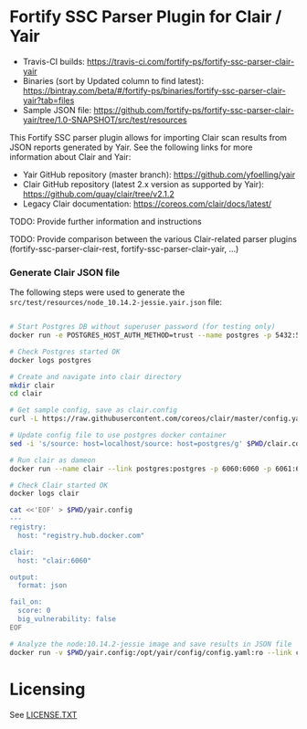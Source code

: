 # Fortify SSC Parser Plugin for Clair / Yair

* Travis-CI builds: https://travis-ci.com/fortify-ps/fortify-ssc-parser-clair-yair
* Binaries (sort by Updated column to find latest): https://bintray.com/beta/#/fortify-ps/binaries/fortify-ssc-parser-clair-yair?tab=files
* Sample JSON file: https://github.com/fortify-ps/fortify-ssc-parser-clair-yair/tree/1.0-SNAPSHOT/src/test/resources

This Fortify SSC parser plugin allows for importing Clair scan results from JSON reports generated by Yair. See the following links for more information about Clair and Yair:

* Yair GitHub repository (master branch): https://github.com/yfoelling/yair
* Clair GitHub repository (latest 2.x version as supported by Yair): https://github.com/quay/clair/tree/v2.1.2
* Legacy Clair documentation: https://coreos.com/clair/docs/latest/ 

TODO: Provide further information and instructions

TODO: Provide comparison between the various Clair-related parser plugins (fortify-ssc-parser-clair-rest, fortify-ssc-parser-clair-yair, ...)


### Generate Clair JSON file

The following steps were used to generate the `src/test/resources/node_10.14.2-jessie.yair.json` file:

```bash

# Start Postgres DB without superuser password (for testing only)
docker run -e POSTGRES_HOST_AUTH_METHOD=trust --name postgres -p 5432:5432 -d postgres

# Check Postgres started OK
docker logs postgres

# Create and navigate into clair directory
mkdir clair
cd clair

# Get sample config, save as clair.config
curl -L https://raw.githubusercontent.com/coreos/clair/master/config.yaml.sample -o $PWD/clair.config

# Update config file to use postgres docker container
sed -i 's/source: host=localhost/source: host=postgres/g' $PWD/clair.config

# Run clair as dameon
docker run --name clair --link postgres:postgres -p 6060:6060 -p 6061:6061 -v $PWD/clair.config:/config/config.yaml -d quay.io/coreos/clair:latest -config=/config/config.yaml

# Check Clair started OK
docker logs clair

cat <<'EOF' > $PWD/yair.config
---
registry:
  host: "registry.hub.docker.com"

clair:
  host: "clair:6060"

output:
  format: json

fail_on:
  score: 0
  big_vulnerability: false
EOF

# Analyze the node:10.14.2-jessie image and save results in JSON file
docker run -v $PWD/yair.config:/opt/yair/config/config.yaml:ro --link clair:clair yfoelling/yair node:10.14.2-jessie > node_10.14.2-jessie.yair.json

```
# Licensing

See [LICENSE.TXT](LICENSE.TXT)

